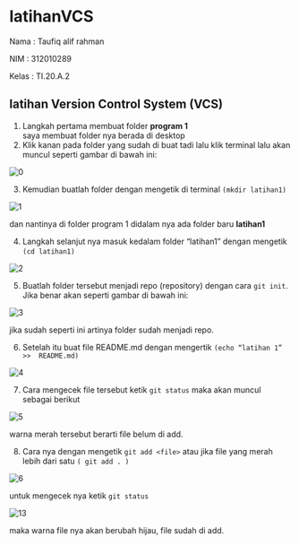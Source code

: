 # latihanVCS
Nama	: Taufiq alif rahman

NIM	: 312010289

Kelas	: TI.20.A.2

## latihan Version Control System (VCS)

1. 	Langkah pertama membuat folder **program 1**  
saya membuat folder nya berada 	di 	desktop 
2.	Klik kanan pada folder yang sudah di buat tadi lalu klik terminal
	lalu akan muncul seperti gambar di bawah ini:


![0](https://user-images.githubusercontent.com/72717218/96336317-0ab3b900-10a9-11eb-8762-48889c7fb8de.png)


3. 	Kemudian buatlah folder dengan mengetik di terminal `(mkdir latihan1)`


![1](https://user-images.githubusercontent.com/72717218/96336432-fa500e00-10a9-11eb-8f21-2e0cf96717f6.png)


dan nantinya di folder program 1 didalam nya ada folder baru **latihan1**


4.	Langkah selanjut nya masuk kedalam folder “latihan1” dengan mengetik `(cd latihan1)`


![2](https://user-images.githubusercontent.com/72717218/96336488-692d6700-10aa-11eb-8b8e-8352c49c04bd.png)


5.	Buatlah folder tersebut menjadi repo (repository) dengan cara `git init`.
	Jika benar akan seperti gambar di bawah ini:

![3](https://user-images.githubusercontent.com/72717218/96336551-dccf7400-10aa-11eb-9807-2cb66b4eede3.png)

jika sudah seperti ini artinya folder sudah menjadi repo.

6.	Setelah itu buat file README.md dengan mengertik `(echo “latihan 1” >> 	README.md)`

![4](https://user-images.githubusercontent.com/72717218/96337317-6afa2900-10b0-11eb-888f-d87f70a72239.png)

7.	Cara mengecek file tersebut ketik `git status` maka akan muncul sebagai berikut

![5](https://user-images.githubusercontent.com/72717218/96337356-c9270c00-10b0-11eb-882c-8935d6c08dfd.png)

warna merah tersebut berarti file belum di add.

8. 	Cara nya dengan mengetik `git add <file>` atau jika file yang merah lebih dari satu `( git add . )`

![6](https://user-images.githubusercontent.com/72717218/96337667-e3fa8000-10b2-11eb-9a86-782543b09e36.png)

untuk mengecek nya ketik `git status`

![13](https://user-images.githubusercontent.com/72717218/96337738-4c496180-10b3-11eb-9eba-65a663986b96.png)

maka warna file nya akan berubah hijau, file sudah di add.
